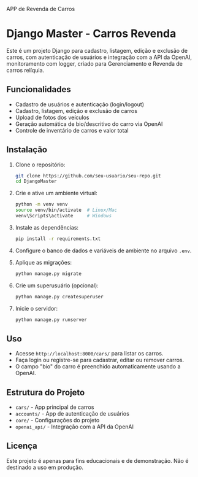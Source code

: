 APP de Revenda de Carros



# Django Master - Carros Revenda

Este é um projeto Django para cadastro, listagem, edição e exclusão de carros, com autenticação de usuários e integração com a API da OpenAI, monitoramento com logger, criado para Gerenciamento e Revenda de carros relíquia.

## Funcionalidades

- Cadastro de usuários e autenticação (login/logout)
- Cadastro, listagem, edição e exclusão de carros
- Upload de fotos dos veículos
- Geração automática de bio/descritivo do carro via OpenAI
- Controle de inventário de carros e valor total

## Instalação

1. Clone o repositório:
   ```sh
   git clone https://github.com/seu-usuario/seu-repo.git
   cd DjangoMaster
   ```

2. Crie e ative um ambiente virtual:
   ```sh
   python -m venv venv
   source venv/bin/activate  # Linux/Mac
   venv\Scripts\activate     # Windows
   ```

3. Instale as dependências:
   ```sh
   pip install -r requirements.txt
   ```

4. Configure o banco de dados e variáveis de ambiente no arquivo `.env`.

5. Aplique as migrações:
   ```sh
   python manage.py migrate
   ```

6. Crie um superusuário (opcional):
   ```sh
   python manage.py createsuperuser
   ```

7. Inicie o servidor:
   ```sh
   python manage.py runserver
   ```

## Uso

- Acesse `http://localhost:8000/cars/` para listar os carros.
- Faça login ou registre-se para cadastrar, editar ou remover carros.
- O campo "bio" do carro é preenchido automaticamente usando a OpenAI.

## Estrutura do Projeto

- `cars/` - App principal de carros
- `accounts/` - App de autenticação de usuários
- `core/` - Configurações do projeto
- `openai_api/` - Integração com a API da OpenAI

## Licença

Este projeto é apenas para fins educacionais e de demonstração. Não é destinado a uso em produção.


